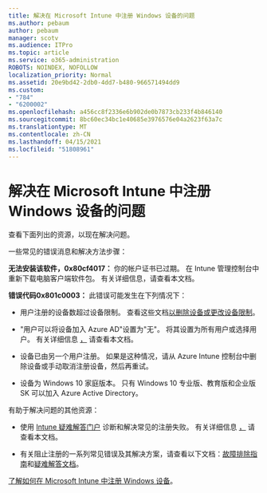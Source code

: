 ```yaml
---
title: 解决在 Microsoft Intune 中注册 Windows 设备的问题
ms.author: pebaum
author: pebaum
manager: scotv
ms.audience: ITPro
ms.topic: article
ms.service: o365-administration
ROBOTS: NOINDEX, NOFOLLOW
localization_priority: Normal
ms.assetid: 20e9bd42-2db0-4dd7-b480-966571494dd9
ms.custom:
- "784"
- "6200002"
ms.openlocfilehash: a456cc8f2336e6b902de0b7873cb233f4b846140
ms.sourcegitcommit: 8bc60ec34bc1e40685e3976576e04a2623f63a7c
ms.translationtype: MT
ms.contentlocale: zh-CN
ms.lasthandoff: 04/15/2021
ms.locfileid: "51808961"
---
```

# <a name="troubleshoot-issues-with-enrolling-windows-devices-in-microsoft-intune"></a>解决在 Microsoft Intune 中注册 Windows 设备的问题

查看下面列出的资源，以现在解决问题。
  
一些常见的错误消息和解决方法步骤：
  
 **无法安装该软件，0x80cf4017：** 你的帐户证书已过期。 在 Intune 管理控制台中重新下载电脑客户端软件包。 有关详细信息，请查看本文档。
  
 **错误代码0x801c0003：** 此错误可能发生在下列情况下：
  
-  用户注册的设备数超过设备限制。 查看这些文档[以删除设备](https://docs.microsoft.com/intune/devices-wipe)[或更改设备限制](https://docs.microsoft.com/intune/enrollment-restrictions-set#set-device-limit-restrictions)。

-  "用户可以将设备加入 Azure AD"设置为"无"。 将其设置为所有用户或选择用户。 有关详细信息 [，](https://docs.microsoft.com/azure/active-directory/device-management-azure-portal#configure-device-settings) 请查看本文档。

-  设备已由另一个用户注册。 如果是这种情况，请从 Azure Intune 控制台中删除设备或手动取消注册设备，然后再重试。

-  设备为 Windows 10 家庭版本。 只有 Windows 10 专业版、教育版和企业版 SK 可以加入 Azure Active Directory。

有助于解决问题的其他资源：
  
-  使用 [Intune 疑难解答门户](https://devicemanagement.microsoft.com/#blade/Microsoft_Intune_DeviceSettings/TroubleshootBlade) 诊断和解决常见的注册失败。 有关详细信息 [，](https://docs.microsoft.com/intune/help-desk-operators) 请查看本文档。

-  有关阻止注册的一系列常见错误及其解决方案，请查看以下文档：[故障排除指南](https://support.microsoft.com/help/4089533/troubleshooting-windows-device-enrollment-problems-in-microsoft-intune)和[疑难解答文档](https://docs.microsoft.com/troubleshoot/mem/intune/troubleshoot-device-enrollment-in-intune)。

[了解如何在 Microsoft Intune 中注册 Windows 设备](https://docs.microsoft.com/intune/windows-enroll)。
